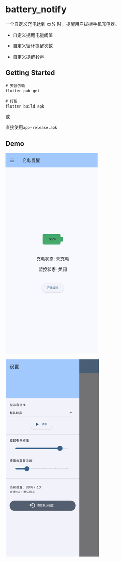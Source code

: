 # battery_notify

一个自定义充电达到 xx% 时，提醒用户拔掉手机充电器。

- 自定义提醒电量阈值

- 自定义循环提醒次数

- 自定义提醒铃声

## Getting Started

```shell
# 安装依赖
flutter pub get

# 打包
flutter build apk
```

或

直接使用`app-release.apk`

## Demo

![image-20250218202217655](README.assets/image-20250218202217655.png)

![image-20250218202234312](README.assets/image-20250218202234312.png)
